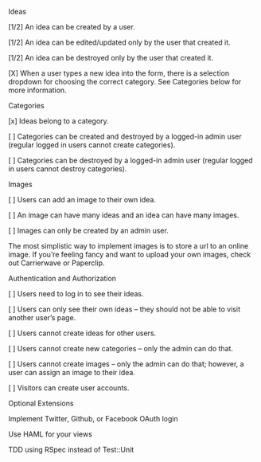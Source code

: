 Ideas

[1/2] An idea can be created by a user.

[1/2] An idea can be edited/updated only by the user that created it.

[1/2] An idea can be destroyed only by the user that created it.

[X] When a user types a new idea into the form, there is a selection dropdown for choosing the correct category. See Categories below for more information.

Categories

[x] Ideas belong to a category.

[ ] Categories can be created and destroyed by a logged-in admin user (regular logged in users cannot create categories).

[ ] Categories can be destroyed by a logged-in admin user (regular logged in users cannot destroy categories).

Images

[ ] Users can add an image to their own idea.

[ ] An image can have many ideas and an idea can have many images.

[ ] Images can only be created by an admin user.

The most simplistic way to implement images is to store a url to an online image. If you’re feeling fancy and want to upload your own images, check out Carrierwave or Paperclip.

Authentication and Authorization

[ ] Users need to log in to see their ideas.

[ ] Users can only see their own ideas – they should not be able to visit another user’s page.

[ ] Users cannot create ideas for other users.

[ ] Users cannot create new categories – only the admin can do that.

[ ] Users cannot create images – only the admin can do that; however, a user can assign an image to their idea.

[ ] Visitors can create user accounts.

Optional Extensions

Implement Twitter, Github, or Facebook OAuth login

Use HAML for your views

TDD using RSpec instead of Test::Unit
